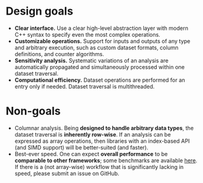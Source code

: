 # Design goals

- **Clear interface.** Use a clear high-level abstraction layer with modern C++ syntax to specify even the most complex operations.
- **Customizable operations.** Support for inputs and outputs of any type and arbitrary execution, such as custom dataset formats, column definitions, and counter algorithms.
- **Sensitivity analysis.** Systematic variations of an analysis are automatically propagated and simultaneously processed within one dataset traversal.
- **Computational efficiency.** Dataset operations are performed for an entry only if needed. Dataset traversal is multithreaded.

# Non-goals

- Columnar analysis. Being **designed to handle arbitrary data types**, the dataset traversal is **inherently row-wise**. If an analysis can be expressed as array operations, then libraries with an index-based API (and SIMD support) will be better-suited (and faster).
- Best-ever speed. One can expect **overall performance** to be **comparable to other frameworks**; some benchmarks are available [here](https://github.com/iris-hep/adl-benchmarks-index). If there is a (not array-wise) workflow that is significantly lacking in speed, please submit an issue on GitHub.